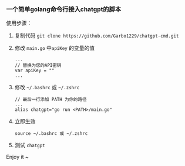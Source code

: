 ### 一个简单golang命令行接入chatgpt的脚本

使用步骤：

1. 复制代码
    `git clone https://github.com/Garbo1229/chatgpt-cmd.git`

2. 修改 `main.go` 中`apiKey` 的变量的值
    ```
    ...
    // 替换为您的API密钥
	var apiKey = ""
    ...
    ```

3. 修改 `~/.bashrc` 或 `~/.zshrc`
    ```
    // 最后一行添加 PATH 为你的路径
    ...
    alias chatgpt="go run <PATH>/main.go"
    ```

4. 立即生效
    ```
    source ~/.bashrc 或 ~/.zshrc
    ```

5. 测试
    `chatgpt`

Enjoy it ~